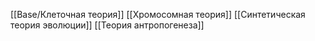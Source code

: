 [[Base/Клеточная теория]]
[[Хромосомная теория]]
[[Синтетическая теория эволюции]]
[[Теория антропогенеза]]